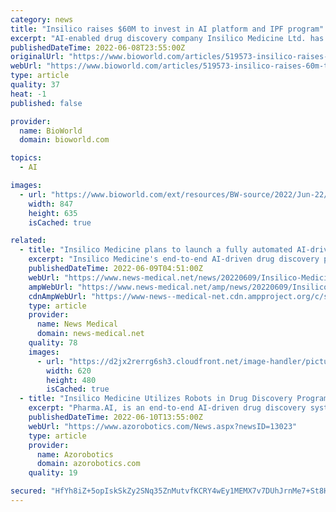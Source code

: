 ```yaml
---
category: news
title: "Insilico raises $60M to invest in AI platform and IPF program"
excerpt: "AI-enabled drug discovery company Insilico Medicine Ltd. has raised $60 million in a series D round to support expansion of its pipeline. The Hong Kong and New York-based company will use the proceeds to support clinical testing of its lead asset,"
publishedDateTime: 2022-06-08T23:55:00Z
originalUrl: "https://www.bioworld.com/articles/519573-insilico-raises-60m-to-invest-in-ai-platform-and-ipf-program?v=preview"
webUrl: "https://www.bioworld.com/articles/519573-insilico-raises-60m-to-invest-in-ai-platform-and-ipf-program?v=preview"
type: article
quality: 37
heat: -1
published: false

provider:
  name: BioWorld
  domain: bioworld.com

topics:
  - AI

images:
  - url: "https://www.bioworld.com/ext/resources/BW-source/2022/Jun-22/Insilico-6-8.png?height=635&t=1654727478&width=1200"
    width: 847
    height: 635
    isCached: true

related:
  - title: "Insilico Medicine plans to launch a fully automated AI-driven robotics lab for drug discovery"
    excerpt: "Insilico Medicine's end-to-end AI-driven drug discovery platform, Pharma.AI, draws its strength from the quality and quantity of its data. As Insilico scientific advisory board member and Nobel Prize laureate in chemistry Dr."
    publishedDateTime: 2022-06-09T04:51:00Z
    webUrl: "https://www.news-medical.net/news/20220609/Insilico-Medicine-plans-to-launch-a-fully-automated-AI-driven-robotics-lab-for-drug-discovery.aspx"
    ampWebUrl: "https://www.news-medical.net/amp/news/20220609/Insilico-Medicine-plans-to-launch-a-fully-automated-AI-driven-robotics-lab-for-drug-discovery.aspx"
    cdnAmpWebUrl: "https://www-news--medical-net.cdn.ampproject.org/c/s/www.news-medical.net/amp/news/20220609/Insilico-Medicine-plans-to-launch-a-fully-automated-AI-driven-robotics-lab-for-drug-discovery.aspx"
    type: article
    provider:
      name: News Medical
      domain: news-medical.net
    quality: 78
    images:
      - url: "https://d2jx2rerrg6sh3.cloudfront.net/image-handler/picture/2019/5/Drug_use_and_prohibited_substances._-_Image_-_Monika_Gruszewicz_A1_b3acfd6d2daf44ecbd36979af20eb378-620x480.jpg"
        width: 620
        height: 480
        isCached: true
  - title: "Insilico Medicine Utilizes Robots in Drug Discovery Programs"
    excerpt: "Pharma.AI, is an end-to-end AI-driven drug discovery system created by Insilico Medicine. The system gains its strength from the quantity and quality of its data."
    publishedDateTime: 2022-06-10T13:55:00Z
    webUrl: "https://www.azorobotics.com/News.aspx?newsID=13023"
    type: article
    provider:
      name: Azorobotics
      domain: azorobotics.com
    quality: 19

secured: "HfYh8iZ+5opIskSkZy2SNq35ZnMutvfKCRY4wEy1MEMX7v7DUhJrnMe7+St8HD+m2hEvH1+A/7UEZu4s5hSnVkXH8McmxlsIcQmfhrkLT0I7eP3Pw8dTU8OVsk2z9uk3Upq82+o2o3O9wJx7LBEQ68hDScrccwcJgvsFWZHSRlhiOsO3nLAXp91mufqwwXIjgMqiZZYLNwVai5Y8cXAjyFUAFqhmuW2y5Wa58ZdXKuiW+rhFMBqvUlkz1l4H5Khlu5OdjqA+TGRYVuR1b0nC173a7VygJSxkbN2C1oBSu3q8yGFn2ciizhySxmzsrTDi9ATxfjEhbdC+7d1wlGRA++btjAXi1+6AaBenOac6f8s=;2R7WZzJdIh/Sk2u7iYGfAw=="
---
```


